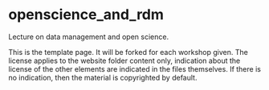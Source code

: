 # openscience_and_rdm
Lecture on data management and open science.

This is the template page. It will be forked for each workshop given.
The license applies to the website folder content only, indication about the license of the other elements are indicated in the files themselves. If there is no indication, then the material is copyrighted by default.
